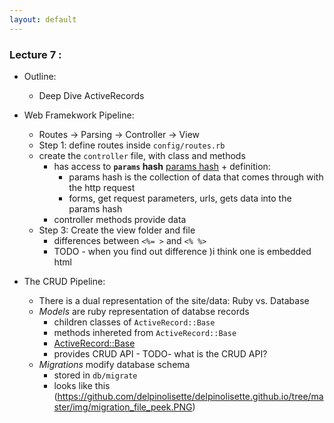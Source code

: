 ```yaml
---
layout: default
---
```

<script type="text/javascript" async
  src="https://cdn.mathjax.org/mathjax/latest/MathJax.js?config=TeX-MML-AM_CHTML">
</script>

### **Lecture 7 :**
* Outline:
    * Deep Dive ActiveRecords

* Web Framekwork Pipeline:
    - Routes -> Parsing -> Controller -> View
    - Step 1: define routes inside `config/routes.rb`
    - create the `controller` file, with class and methods 
        + has access to **`params` hash** [params hash](https://gorails.com/episodes/the-params-hash) + definition:
            * params hash is the collection of data that comes through with the http request
            * forms, get request parameters, urls, gets data into the params hash
        + controller methods provide data
    - Step 3: Create the view folder and file
        + differences between `<%= >` and `<% %>`
        + TODO - when you find out difference )i think one is embedded html


* The CRUD Pipeline:
    - There is a dual representation of the site/data: Ruby vs. Database
    - *Models* are ruby representation of databse records 
        + children classes of `ActiveRecord::Base`
        + methods inhereted from `ActiveRecord::Base`
        + [ActiveRecord::Base](https://api.rubyonrails.org/classes/ActiveRecord/Base.html)
        + provides CRUD API - TODO- what is the CRUD API?
    - *Migrations* modify database schema
        + stored in `db/migrate`
        + looks like this (https://github.com/delpinolisette/delpinolisette.github.io/tree/master/img/migration_file_peek.PNG)
